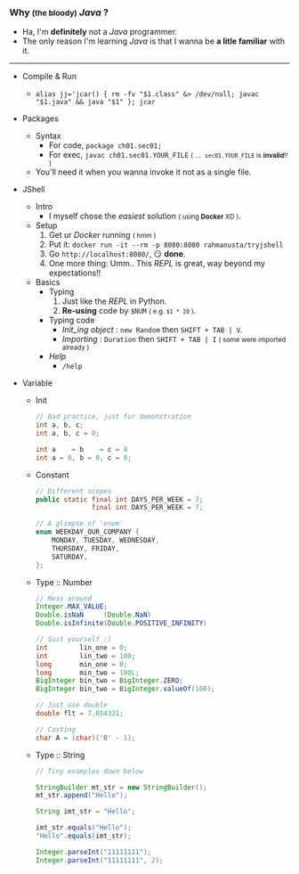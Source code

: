 
### Why <small>(the bloody)</small> *Java* ?
- Ha, I'm **definitely** not a *Java* programmer.
- The only reason I'm learning *Java* is that I wanna be **a litle familiar** with it.

-----

- Compile & Run
    - ```alias jj='jcar() { rm -fv "$1.class" &> /dev/null; javac "$1.java" && java "$1" }; jcar```

- Packages 
    - Syntax
        - For code, ```package ch01.sec01;```
        - For exec, ```javac ch01.sec01.YOUR_FILE``` <small>( ```.. sec01.YOUR_FILE``` is **invalid**!! )</small>
    - You'll need it when you wanna invoke it not as a single file.

- JShell
    - Intro
        - I myself chose the *easiest* solution <small>( using **Docker** XD )</small>.
    - Setup
        1. Get ur *Docker* running <small>( hmm )</small>
        2. Put it: ```docker run -it --rm -p 8080:8080 rahmanusta/tryjshell```
        3. Go ```http://localhost:8080/```, 😏 **done**.
        4. One more thing: Umm.. This *REPL* is great, way beyond my expectations!!
    - Basics 
        - Typing 
            1. Just like the *REPL* in Python.
            2. **Re-using** code by ```$NUM``` <small>( e.g. ```$1 * 20``` )</small>.
        - Typing code
            - *Init_ing object* : ```new Random``` then ```SHIFT + TAB | V```.
            - *Importing* : ```Duration``` then ```SHIFT + TAB | I``` <small>( some were imported already )</small>
        - *Help*
            - ```/help```

- Variable
    - Init 
        
        ```java
        // Bad practice, just for demonstration
        int a, b, c;
        int a, b, c = 0;
        
        int a    = b    = c = 0
        int a = 0, b = 0, c = 0;
        ```
    
    - Constant

        ```java
        // Different scopes
        public static final int DAYS_PER_WEEK = 7;
                      final int DAYS_PER_WEEK = 7;
      
        // A glimpse of 'enum' 
        enum WEEKDAY_OUR_COMPANY {
            MONDAY, TUESDAY, WEDNESDAY,
            THURSDAY, FRIDAY,
            SATURDAY,
        };
        ```
    
    - Type :: Number
            
        ```java
        // Mess around
        Integer.MAX_VALUE; 
        Double.isNaN     (Double.NaN)
        Double.isInfinite(Double.POSITIVE_INFINITY)

        // Suit yourself :)
        int        lin_one = 0; 
        int        lin_two = 100;
        long       min_one = 0;
        long       min_two = 100L;
        BigInteger bin_two = BigInteger.ZERO; 
        BigInteger bin_two = BigInteger.valueOf(100); 

        // Just use double 
        double flt = 7.654321;  

        // Casting 
        char A = (char)('B' - 1);
        ```
    
    - Type :: String 
            
        ```java
        // Tiny examples down below 

        StringBuilder mt_str = new StringBuilder();
        mt_str.append("Hello");

        String imt_str = "Hello";

        imt_str.equals("Hello");
        "Hello".equals(imt_str);

        Integer.parseInt("11111111");
        Integer.parseInt("11111111", 2);
        ```
